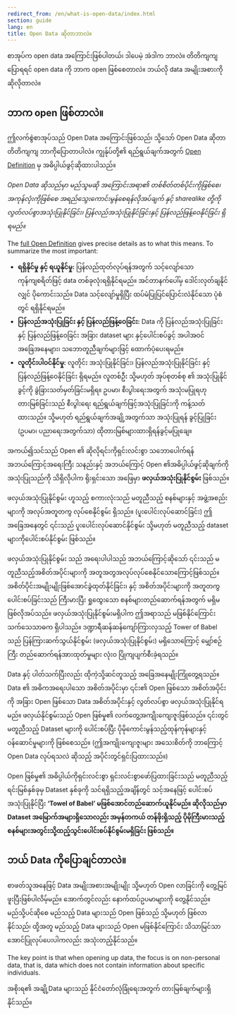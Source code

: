```yaml
---
redirect_from: /en/what-is-open-data/index.html
section: guide
lang: en
title: Open Data ဆိုတာဘာလဲ။
---
```


စာအုပ်က open data အကြောင်းဖြစ်ပါတယ်၊ ဒါပေမဲ့ အဲဒါက ဘာလဲ။ တိတိကျကျပြောရရင် open data ကို ဘာက open ဖြစ်စေတာလဲ။ ဘယ်လို data အမျိုးအစားကို ဆိုလိုတာလဲ။ 

## ဘာက open ဖြစ်တာလဲ။ 

ဤလက်စွဲစာအုပ်သည် Open Data အကြောင်းဖြစ်သည်၊ သို့သော် Open Data ဆိုတာ တိတိကျကျ ဘာကိုပြောတာပါလဲ။ ကျွန်ုပ်တို့၏ ရည်ရွယ်ချက်အတွက် [Open Definition](http://opendefinition.org/) မှ အဓိပ္ပါယ်ဖွင့်ဆိုထားပါသည်။ 

*Open Data ဆိုသည်မှာ မည်သူမဆို  အကြောင်းအရာ၏ တစ်စိတ်တစ်ပိုင်းကိုဖြစ်စေ၊ အကုန်လုံးကိုဖြစ်စေ အရည်သွေးကောင်းမွန်စေရန်လိုအပ်ချက်   နှင့် sharealike တို့ကို လွတ်လပ်စွာအသုံးပြုနိုင်ခြင်း၊ ပြန်လည်အသုံးပြုနိုင်ခြင်းနှင့် ပြန်လည်ဖြန့်ဝေနိုင်ခြင်း ရှိရမည်။*

The [full Open Definition](http://opendefinition.org/okd/) gives precise details as to what this means. To summarize the most important:

-   **ရရှိနိုင်မှု နှင့် ရယူနိုင်မှု:** ပြန်လည်ထုတ်လုပ်ရန်အတွက် သင့်လျော်သော ကုန်ကျစရိတ်ဖြင့် data တစ်ခုလုံးရရှိနိုင်ရမည်။ အင်တာနက်ပေါ်မှ ဒေါင်းလုတ်ချနိုင်လျှင် ပိုကောင်းသည်။ Data သင့်လျော်မှုရှိပြီး ထပ်မံပြုပြင်ပြောင်းလဲနိုင်သော ပုံစံတွင် ရရှိနိုင်ရမည်။
-   **ပြန်လည်အသုံးပြုခြင်း နှင့် ပြန်လည်ဖြန့်ဝေခြင်း:** Data ကို ပြန်လည်အသုံးပြုခြင်းနှင့် ပြန်လည်ဖြန့်ဝေခြင်း အခြား dataset များ နှင့်ပေါင်းစပ်ခွင့် အပါအဝင် အခြေအနေများ၊ သဘောတူညီချက်များဖြင့် ထောက်ပံ့ပေးရမည်။ 
-   **လူတိုင်းပါဝင်နိုင်မှု:** လူတိုင်း အသုံးပြုနိုင်ခြင်း၊ ပြန်လည်အသုံးပြုနိုင်ခြင်း နှင့် ပြန်လည်ဖြန့်ဝေနိုင်ခြင်း ရှိရမည်။ လူတစ်ဦး သို့မဟုတ် အုပ်စုတစ်စု ၏ အသုံးပြုနိုင်ခွင့်ကို ခွဲခြားသတ်မှတ်ခြင်းမရှိရ။ ဥပမာ၊ စီးပွါးရေးအတွက် အသုံးမပြုရဟု တားမြစ်ခြင်းသည် စီးပွါးရေး ရည်ရွယ်ချက်ဖြင့်အသုံးပြုခြင်းကို ကန့်သတ်ထားသည်။ သို့မဟုတ် ရည်ရွယ်ချက်အချို့အတွက်သာ အသုံးပြုရန် ခွင့်ပြုခြင်း (ဥပမာ၊ ပညာရေးအတွက်သာ) ထိုတားမြစ်များထားရှိရန်ခွင့်မပြုချေ။

အကယ်၍သင်သည် Open ၏ ဆိုလိုရင်းကိုရှင်းလင်းစွာ သဘောပေါက်ရန် အဘယ်ကြောင့်အရေးကြီး သနည်းနှင့် အဘယ်ကြောင့် Open ၏အဓိပ္ပါယ်ဖွင့်ဆိုချက်ကို အသုံးပြုသည်ကို သိရှိလိုပါက ရိုးရှင်းသော အဖြေမှာ **ဖလှယ်အသုံးပြုနိုင်စွမ်း** ဖြစ်သည်။

ဖလှယ်အသုံးပြုနိုင်စွမ်း ဟူသည့် စကားလုံးသည် မတူညီသည့် စနစ်များနှင့် အဖွဲ့အစည်းများကို အလုပ်အတူတကွ လုပ်စေနိုင်စွမ်း ရှိသည်။ (ပူးပေါင်းလုပ်ဆောင်ခြင်း) ဤအခြေအနေတွင် ၎င်းသည် ပူးပေါင်းလုပ်ဆောင်နိုင်စွမ်း သို့မဟုတ် မတူညီသည့် dataset များကိုပေါင်းစပ်နိုင်စွမ်း ဖြစ်သည်။ 

ဖလှယ်အသုံးပြုနိုင်စွမ်း သည် အရေးပါပါသည် အဘယ်ကြောင့်ဆိုသော် ၎င်းသည် မတူညီသည့်အစိတ်အပိုင်းများကို အတူအတွအလုပ်လုပ်စေနိုင်သောကြောင့်ဖြစ်သည်။ အစိတ်ပိုင်းအမျိုးမျိုးဖြစ်အောင်ခွဲထုတ်နိုင်ခြင်း၊ နှင့် အစိတ်အပိုင်းများကို အတူတကွပေါင်းစပ်ခြင်းသည် ကြီးမားပြီး ရှုထွေးသော စနစ်များတည်ဆောက်ရန်အတွက် မရှိမဖြစ်လိုအပ်သည်။ ဖလှယ်အသုံးပြုနိုင်စွမ်းမရှိပါက ဤအရာသည် မဖြစ်နိုင်ကြောင်း သက်သေသာဓက ရှိပါသည်။ ဒဏ္ဍာရီဆန်ဆန်ကျော်ကြားလှသည့် Tower of Babel သည် ပြန်ကြားဆက်သွယ်နိုင်စွမ်း (ဖလှယ်အသုံးပြုနိုင်စွမ်း) မရှိသောကြောင့် မျှော်စဉ်ကြီး တည်ဆောက်ရန်အားထုတ်မှုများ လုံးဝ ပြိုကျပျက်စီးခဲ့ရသည်။

Data နှင့် ပါတ်သက်ပြီးလည်း ထိုကဲ့သို့ဆင်တူသည့် အခြေအနေမျိုးကြုံတွေ့ရသည်။ Data ၏ အဓိကအရေးပါသော အစိတ်အပိုင်းမှာ ၎င်း၏ Open ဖြစ်သော အစိတ်အပိုင်းကို အခြား Open ဖြစ်သော Data အစိတ်အပိုင်းနှင့် လွတ်လပ်စွာ ဖလှယ်အသုံးပြုနိုင်ရမည်။ ဖလှယ်နိုင်စွမ်းသည် Open ဖြစ်မှု၏ လက်တွေ့အကျိုးကျေးဇူးဖြစ်သည်။ ၎င်းတွင် မတူညီသည့် Dataset များကို ပေါင်းစပ်ပြီး ပိုမိုကောင်းမွန်သည့်ထုန်ကုန်များနှင့် ဝန်ဆောင်မှုများကို ဖြစ်စေသည်။ (ဤအကျိုးကျေးဇူးများ အသေးစိတ်ကို ဘာကြောင့် Open Data လုပ်ရသလဲ ဆိုသည့် အပိုင်းတွင်ရှင်းပြထားသည်။)

Open ဖြစ်မှု၏ အဓိပ္ပါယ်ကိုရှင်းလင်းစွာ ရှင်းလင်းစွာဖော်ပြထားခြင်းသည် မတူညီသည့် ရင်းမြစ်နှစ်ခုမှ Dataset နှစ်ခုကို သင်ရရှိသည့်အချိန်တွင် သင့်အနေဖြင့် ပေါင်းစပ်အသုံးပြုနိုင်ပြီး **‘Towel of Babel’  မဖြစ်အောင်တည်ဆောက်ယူနိုင်မည်။ ဆိုလိုသည်မှာ Dataset အမြောက်အများရှိသောလည်း အမှန်တကယ် တန်ဖိုးရှိသည့် ပိုမိုကြီးမားသည့် စနစ်များအတွင်းသို့ထည့်သွင်းပေါင်းစပ်နိုင်စွမ်းမရှိခြင်း ဖြစ်သည်။**

## ဘယ် Data ကိုပြောချင်တာလဲ။

စာဖတ်သူအနေဖြင့် Data အမျိုးအစားအမျိုးမျိုး သို့မဟုတ် Open လာခြင်းကို တွေ့မြင်ဖူးပြီးဖြစ်ပါလိမ့်မည်။ အောက်တွင်လည်း နောက်ထပ်ဥပမာများကို တွေ့နိုင်သည်။ မည်သို့ပင်ဆိုစေ မည်သည့် Data များသည် Open ဖြစ်သည် သို့မဟုတ် ဖြစ်လာနိုင်သည်၊ ထို့အတူ မည်သည့် Data များသည် Open မဖြစ်နိုင်ကြောင်း သိသာမြင်သာအောင်ပြုလုပ်ပေးပါကလည်း အသုံးတည့်နိုင်သည်။ 

The key point is that when opening up data, the focus is on non-personal data, that is, data which does not contain information about specific individuals.

အစိုးရ၏ အချို့Data များသည် နိုင်ငံတော်လုံခြုံရေးအတွက် တားမြစ်ချက်များရှိနိုင်သည်။ 
